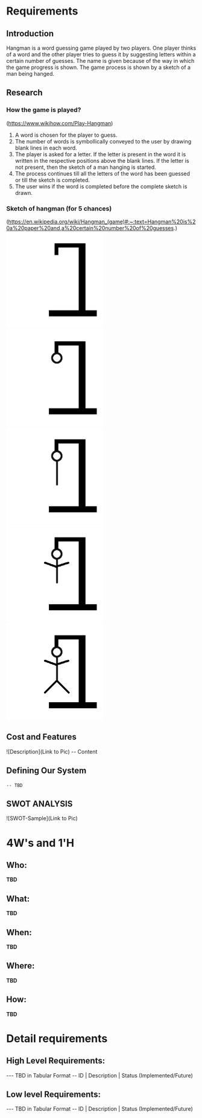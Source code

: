# Requirements
## Introduction
 Hangman is a word guessing game played by two players. One player thinks of a word and the other player tries to guess it by suggesting letters within a certain number of guesses. The name is given because of the way in which the game progress is shown. The game process is shown by a sketch of a man being hanged.

## Research
### How the game is played? 
(https://www.wikihow.com/Play-Hangman)
1. A word is chosen for the player to guess.
2. The number of words is symbollically conveyed to the user by drawing blank lines in each word.
3. The player is asked for a letter. If the letter is present in the word it is written in the respective positions above the blank lines. If the letter is not present, then the sketch of a man hanging is started.
4. The process continues till all the letters of the word has been guessed or till the sketch is completed.
5. The user wins if the word is completed before the complete sketch is drawn.
### Sketch of hangman (for 5 chances)
(https://en.wikipedia.org/wiki/Hangman_(game)#:~:text=Hangman%20is%20a%20paper%20and,a%20certain%20number%20of%20guesses.)
![Guess 1](https://github.com/ShankarBalu/Stepin_256284/blob/main/Hangman-0.png) ![Guess 2](https://github.com/ShankarBalu/Stepin_256284/blob/main/Hangman-1.png) ![Guess 3](https://github.com/ShankarBalu/Stepin_256284/blob/main/Hangman-2.png) 
![Guess 2](https://github.com/ShankarBalu/Stepin_256284/blob/main/Hangman-3.png)  ![Guess 2](https://github.com/ShankarBalu/Stepin_256284/blob/main/Hangman-4.png) 
## Cost and Features
![Description](Link to Pic)
-- Content 
## Defining Our System
    -- TBD
## SWOT ANALYSIS
![SWOT-Sample](Link to Pic)

# 4W&#39;s and 1&#39;H

## Who:

**TBD**

## What:

**TBD**

## When:

**TBD**

## Where:

**TBD**

## How:

**TBD**

# Detail requirements
## High Level Requirements:
--- TBD in Tabular Format 
-- ID | Description | Status (Implemented/Future)


##  Low level Requirements:
--- TBD in Tabular Format 
-- ID | Description | Status (Implemented/Future)